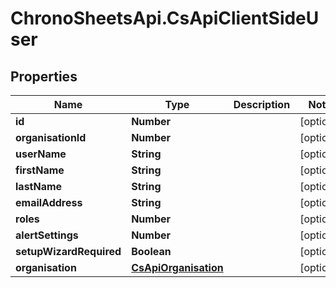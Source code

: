 # ChronoSheetsApi.CsApiClientSideUser

## Properties
Name | Type | Description | Notes
------------ | ------------- | ------------- | -------------
**id** | **Number** |  | [optional] 
**organisationId** | **Number** |  | [optional] 
**userName** | **String** |  | [optional] 
**firstName** | **String** |  | [optional] 
**lastName** | **String** |  | [optional] 
**emailAddress** | **String** |  | [optional] 
**roles** | **Number** |  | [optional] 
**alertSettings** | **Number** |  | [optional] 
**setupWizardRequired** | **Boolean** |  | [optional] 
**organisation** | [**CsApiOrganisation**](CsApiOrganisation.md) |  | [optional] 


